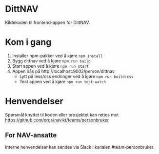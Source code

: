 # DittNAV

Kildekoden til frontend-appen for DittNAV.

# Kom i gang
1. Installer npm-pakker ved å kjøre `npm install`
1. Bygg dittnav ved å kjøre `npm run build`
2. Start appen ved å kjøre `npm run start`
4. Appen nås på http://localhost:9002/person/dittnav
    * Lytt på less/css endringer ved å kjøre `npm run build:css`
    * Test appen ved å kjøre `npm run test:watch`

# Henvendelser

Spørsmål knyttet til koden eller prosjektet kan rettes mot https://github.com/orgs/navikt/teams/personbruker

## For NAV-ansatte

Interne henvendelser kan sendes via Slack i kanalen #team-personbruker.
